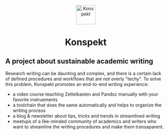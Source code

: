 <p align="center">
  <a href="https://konspekt.netlify.app">
    <img alt="Konspekt" src="/images/logo.svg" width="60" />
  </a>
</p>
<h1 align="center">
  Konspekt
</h1>

## A project about sustainable academic writing

Research writing can be daunting and complex, and there is a certain lack of defined procedures and workflows that are not overly "techy". To solve this problem, Konspekt promotes an end-to-end writing experience: 

- a video course teaching Zettelkasten and Pandoc manually with your favorite instruements
- a toolchain that does the same automatically and helps to organize the writing process
- a blog & newsletter about tips, tricks and trends in streamlined writing
- meetups of a like-minded community of academics and writers who want to streamline the writing procedures and make them transaparent.